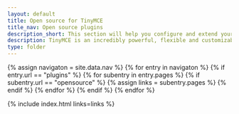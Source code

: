 ```yaml
---
layout: default
title: Open source for TinyMCE
title_nav: Open source plugins
description_short: This section will help you configure and extend your editor instance.
description: TinyMCE is an incredibly powerful, flexible and customizable rich text editor. This section will help you configure and extend your editor instance.
type: folder
---
```


{% assign navigaton = site.data.nav %}
{% for entry in navigaton %}
  {% if entry.url == "plugins" %}
    {% for subentry in entry.pages %}
      {% if subentry.url == "opensource" %}
        {% assign links = subentry.pages %}
      {% endif %}
    {% endfor %}
  {% endif %}
{% endfor %}

{% include index.html links=links %}
